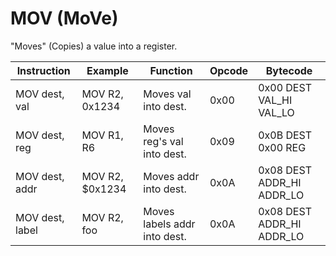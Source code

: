 # MOV (MoVe)

"Moves" (Copies) a value into a register.

| Instruction     | Example         | Function                     | Opcode | Bytecode                     |
| --------------- | --------------- | ---------------------------- | ------ | ---------------------------- |
| MOV dest, val   | MOV R2, 0x1234  | Moves val into dest.         | 0x00  | 0x00 DEST VAL_HI VAL_LO       |
| MOV dest, reg   | MOV R1, R6      | Moves reg's val into dest.   | 0x09  | 0x0B DEST 0x00 REG            |
| MOV dest, addr  | MOV R2, $0x1234 | Moves addr into dest.        | 0x0A  | 0x08 DEST ADDR_HI ADDR_LO     |
| MOV dest, label | MOV R2, foo     | Moves labels addr into dest. | 0x0A  | 0x08 DEST ADDR_HI ADDR_LO     |
